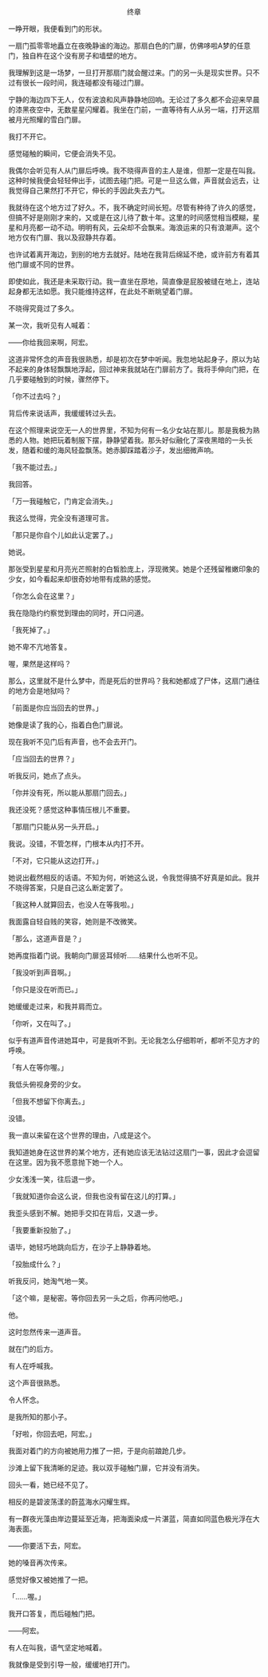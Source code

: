 <p align="center">终章</p>

一睁开眼，我便看到门的形状。

一扇门孤零零地矗立在夜晚静谧的海边。那扇白色的门扉，仿佛哆啦A梦的任意门，独自杵在这个没有房子和墙壁的地方。

我理解到这是一场梦，一旦打开那扇门就会醒过来。门的另一头是现实世界。只不过有很长一段时间，我连碰都没有碰过门扉。

宁静的海边四下无人，仅有波浪和风声静静地回响。无论过了多久都不会迎来早晨的漆黑夜空中，无数星星闪耀着。我坐在门前，一直等待有人从另一端，打开这扇被月光照耀的雪白门扉。

我打不开它。

感觉碰触的瞬间，它便会消失不见。

我偶尔会听见有人从门扉后呼唤。我不晓得声音的主人是谁，但那一定是在叫我。这种时候我便会轻轻伸出手，试图去碰门把。可是一旦这么做，声音就会远去，让我觉得自己果然打不开它，伸长的手因此失去力气。

我就待在这个地方过了好久。不，我不确定时间长短。尽管有种待了许久的感觉，但搞不好是刚刚才来的，又或是在这儿待了数十年。这里的时间感觉相当模糊，星星和月亮都一动不动。明明有风，云朵却不会飘来。海浪运来的只有浪潮声。这个地方仅有门扉、我以及寂静共存着。

也许试着离开海边，到别的地方去就好。陆地在我背后绵延不绝，或许前方有着其他门扉或不同的世界。

即使如此，我还是未采取行动。我一直坐在原地，简直像是屁股被缝在地上，连站起身都无法如愿。我只能维持这样，在此处不断眺望着门扉。

不晓得究竟过了多久。

某一次，我听见有人喊着：

——你给我回来啊，阿宏。

这道非常怀念的声音我很熟悉，却是初次在梦中听闻。我忽地站起身子，原以为站不起来的身体轻飘飘地浮起，回过神来我就站在门扉前方了。我将手伸向门把，在几乎要碰触到的时候，骤然停下。

「你不过去吗？」

背后传来说话声，我缓缓转过头去。

在这个照理来说空无一人的世界里，不知为何有一名少女站在那儿。那是我极为熟悉的人物。她把玩着制服下摆，静静望着我。那头好似融化了深夜黑暗的一头长发，随着和缓的海风轻盈飘荡。她赤脚踩踏着沙子，发出细微声响。

「我不能过去。」

我回答。

「万一我碰触它，门肯定会消失。」

我这么觉得，完全没有道理可言。

「那只是你自个儿如此认定罢了。」

她说。

那张受到星星和月亮光芒照射的白皙脸庞上，浮现微笑。她是个还残留稚嫩印象的少女，如今看起来却很奇妙地带有成熟的感觉。

「你怎么会在这里？」

我在隐隐约约察觉到理由的同时，开口问道。

「我死掉了。」

她不卑不亢地答复。

喔，果然是这样吗？

那么，这里就不是什么梦中，而是死后的世界吗？我和她都成了尸体，这扇门通往的地方会是地狱吗？

「前面是你应当回去的世界。」

她像是读了我的心，指着白色门扉说。

现在我听不见门后有声音，也不会去开门。

「应当回去的世界？」

听我反问，她点了点头。

「你并没有死，所以能从那扇门回去。」

我还没死？感觉这种事情压根儿不重要。

「那扇门只能从另一头开启。」

我说。没错，不管怎样，门根本从内打不开。

「不对，它只能从这边打开。」

她说出截然相反的话语。不知为何，听她这么说，令我觉得搞不好真是如此。我并不晓得答案，只是自己这么断定罢了。

「我这种人就算回去，也没人在等我啦。」

我面露自轻自贱的笑容，她则是不改微笑。

「那么，这道声音是？」

她再度指着门说。我朝向门扉竖耳倾听……结果什么也听不见。

「我没听到声音啊。」

「你只是没在听而已。」

她缓缓走过来，和我并肩而立。

「你听，又在叫了。」

似乎有道声音传进她耳中，可是我听不到。无论我怎么仔细聆听，都听不见方才的呼唤。

「有人在等你喔。」

我低头俯视身旁的少女。

「但我不想留下你离去。」

没错。

我一直以来留在这个世界的理由，八成是这个。

我知道她身在这世界的某个地方，还有她应该无法钻过这扇门一事，因此才会逗留在这里。因为我不愿意抛下她一个人。

少女浅浅一笑，往后退一步。

「我就知道你会这么说，但我也没有留在这儿的打算。」

我歪头感到不解。她把手交扣在背后，又退一步。

「我要重新投胎了。」

语毕，她轻巧地跳向后方，在沙子上静静着地。

「投胎成什么？」

听我反问，她淘气地一笑。

「这个嘛，是秘密。等你回去另一头之后，你再问他吧。」

他。

这时忽然传来一道声音。

就在门的后方。

有人在呼喊我。

这个声音很熟悉。

令人怀念。

是我所知的那小子。

「好啦，你回去吧，阿宏。」

我面对着门的方向被她用力推了一把，于是向前踉跄几步。

沙滩上留下我清晰的足迹。我以双手碰触门扉，它并没有消失。

回头一看，她已经不见了。

相反的是碧波荡漾的蔚蓝海水闪耀生辉。

有一群夜光藻由岸边蔓延至近海，把海面染成一片湛蓝，简直如同蓝色极光浮在大海表面。

——你要活下去，阿宏。

她的嗓音再次传来。

感觉好像又被她推了一把。

「……喔。」

我开口答复，而后碰触门把。

——阿宏。

有人在叫我，语气坚定地喊着。

我就像是受到引导一般，缓缓地打开门。

